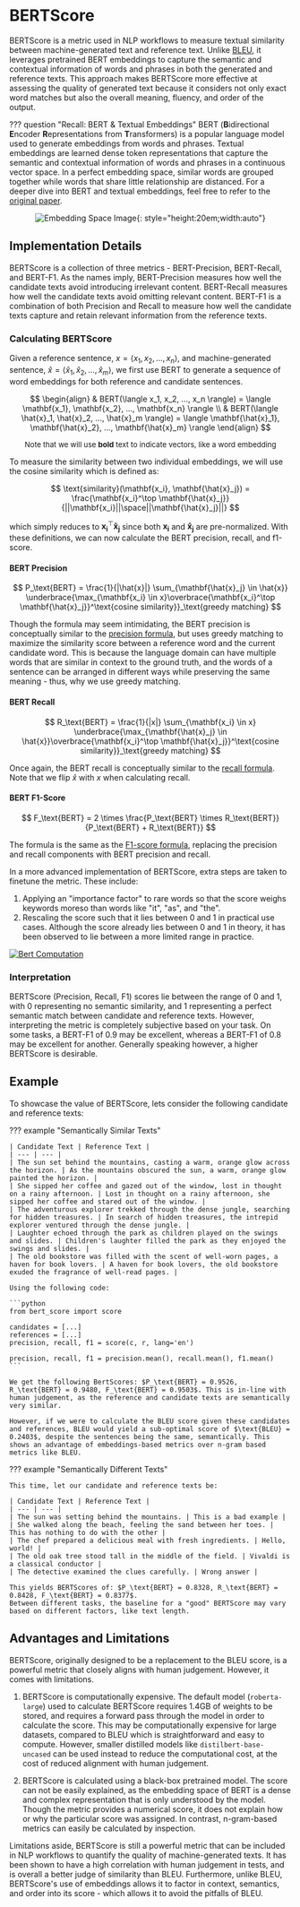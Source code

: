 # BERTScore
BERTScore is a metric used in NLP workflows to measure textual similarity between machine-generated text and reference text. Unlike [BLEU](bleu.md), it leverages pretrained BERT embeddings to capture the semantic and contextual information of words and phrases in both the generated and reference texts. This approach makes BERTScore more effective at assessing the quality of generated text because it considers not only exact word matches but also the overall meaning, fluency, and order of the output.

??? question "Recall: BERT & Textual Embeddings"
    BERT (**B**idirectional **E**ncoder **R**epresentations from **T**ransformers) is a popular language model used to generate embeddings from words and phrases. Textual embeddings are learned dense token representations that capture the semantic and contextual information of words and phrases in a continuous vector space. In a perfect embedding space, similar words are grouped together while words that share little relationship are distanced. For a deeper dive into BERT and textual embeddings, feel free to refer to the [original paper](https://arxiv.org/pdf/1810.04805.pdf).
    <center>![Embedding Space Image](../assets/images/bert_vector_space.png){: style="height:20em;width:auto"}</center>

## Implementation Details
BERTScore is a collection of three metrics - BERT-Precision, BERT-Recall, and BERT-F1. As the names imply, BERT-Precision measures how well the candidate texts avoid introducing irrelevant content. BERT-Recall measures how well the candidate texts avoid omitting relevant content. BERT-F1 is a combination of both Precision and Recall to measure how well the candidate texts capture and retain relevant information from the reference texts.

### Calculating BERTScore
Given a reference sentence, $x = \langle x_1, x_2, ..., x_n \rangle$, and machine-generated sentence, $\hat{x} = \langle\hat{x}_1, \hat{x}_2, ..., \hat{x}_m\rangle$, we first use BERT to generate a sequence of word embeddings for both reference and candidate sentences.

$$
\begin{align}
    & BERT(\langle x_1, x_2, ..., x_n \rangle) = \langle \mathbf{x_1}, \mathbf{x_2}, ..., \mathbf{x_n} \rangle \\
    & BERT(\langle \hat{x}_1, \hat{x}_2, ..., \hat{x}_m \rangle) = \langle \mathbf{\hat{x}_1}, \mathbf{\hat{x}_2}, ..., \mathbf{\hat{x}_m} \rangle
\end{align}
$$

<center><p style="font-size:small;">Note that we will use <b>bold</b> text to indicate vectors, like a word embedding</p></center>

To measure the similarity between two individual embeddings, we will use the cosine similarity which is defined as:

$$
\text{similarity}(\mathbf{x_i}, \mathbf{\hat{x}_j}) = \frac{\mathbf{x_i}^\top \mathbf{\hat{x}_j}}{||\mathbf{x_i}||\space||\mathbf{\hat{x}_j}||}
$$

which simply reduces to $\mathbf{x_i}^\top \mathbf{\hat{x}_j}$ since both $\mathbf{x_i}$ and $\mathbf{\hat{x}_j}$ are pre-normalized. With these definitions, we can now calculate the BERT precision, recall, and f1-score.

#### BERT Precision

$$
P_\text{BERT} = \frac{1}{|\hat{x}|} \sum_{\mathbf{\hat{x}_j} \in \hat{x}} \underbrace{\max_{\mathbf{x_i} \in x}\overbrace{\mathbf{x_i}^\top \mathbf{\hat{x}_j}}^\text{cosine similarity}}_\text{greedy matching}
$$

Though the formula may seem intimidating, the BERT precision is conceptually similar to the [precision formula](precision.md), but uses greedy matching to maximize the similarity score between a reference word and the current candidate word. This is because the language domain can have multiple words that are similar in context to the ground truth, and the words of a sentence can be arranged in different ways while preserving the same meaning - thus, why we use greedy matching.

#### BERT Recall

$$
R_\text{BERT} = \frac{1}{|x|} \sum_{\mathbf{x_i} \in x} \underbrace{\max_{\mathbf{\hat{x}_j} \in \hat{x}}\overbrace{\mathbf{x_i}^\top \mathbf{\hat{x}_j}}^\text{cosine similarity}}_\text{greedy matching}
$$

Once again, the BERT recall is conceptually similar to the [recall formula](recall.md). Note that we flip $\hat{x}$ with $x$ when calculating recall.

#### BERT F1-Score

$$
F_\text{BERT} = 2 \times \frac{P_\text{BERT} \times R_\text{BERT}}{P_\text{BERT} + R_\text{BERT}}
$$

The formula is the same as the [F1-score formula](f1-score.md), replacing the precision and recall components with BERT precision and recall.

In a more advanced implementation of BERTScore, extra steps are taken to finetune the metric. These include:

1. Applying an "importance factor" to rare words so that the score weighs keywords moreso than words like "it", "as", and "the".
2. Rescaling the score such that it lies between 0 and 1 in practical use cases. Although the score already lies between 0 and 1 in theory, it has been observed to lie between a more limited range in practice.

[![Bert Computation](../assets/images/bert_computation.png)](https://arxiv.org/pdf/1810.04805.pdf)

### Interpretation
BERTScore (Precision, Recall, F1) scores lie between the range of 0 and 1, with 0 representing no semantic similarity, and 1 representing a perfect semantic match between candidate and reference texts. However, interpreting the metric is completely subjective based on your task. On some tasks, a BERT-F1 of 0.9 may be excellent, whereas a BERT-F1 of 0.8 may be excellent for another. Generally speaking however, a higher BERTScore is desirable.

## Example
To showcase the value of BERTScore, lets consider the following candidate and reference texts:

??? example "Semantically Similar Texts"

    | Candidate Text | Reference Text |
    | --- | --- |
    | The sun set behind the mountains, casting a warm, orange glow across the horizon. | As the mountains obscured the sun, a warm, orange glow painted the horizon. |
    | She sipped her coffee and gazed out of the window, lost in thought on a rainy afternoon. | Lost in thought on a rainy afternoon, she sipped her coffee and stared out of the window. |
    | The adventurous explorer trekked through the dense jungle, searching for hidden treasures. | In search of hidden treasures, the intrepid explorer ventured through the dense jungle. |
    | Laughter echoed through the park as children played on the swings and slides. | Children's laughter filled the park as they enjoyed the swings and slides. |
    | The old bookstore was filled with the scent of well-worn pages, a haven for book lovers. | A haven for book lovers, the old bookstore exuded the fragrance of well-read pages. |

    Using the following code:

    ```python
    from bert_score import score

    candidates = [...]
    references = [...]
    precision, recall, f1 = score(c, r, lang='en')

    precision, recall, f1 = precision.mean(), recall.mean(), f1.mean()
    ```

    We get the following BertScores: $P_\text{BERT} = 0.9526, R_\text{BERT} = 0.9480, F_\text{BERT} = 0.9503$. This is in-line with human judgement, as the reference and candidate texts are semantically very similar.

    However, if we were to calculate the BLEU score given these candidates and references, BLEU would yield a sub-optimal score of $\text{BLEU} = 0.2403$, despite the sentences being the same, semantically. This shows an advantage of embeddings-based metrics over n-gram based metrics like BLEU.

??? example "Semantically Different Texts"

    This time, let our candidate and reference texts be:

    | Candidate Text | Reference Text |
    | --- | --- |
    | The sun was setting behind the mountains. | This is a bad example |
    | She walked along the beach, feeling the sand between her toes. | This has nothing to do with the other |
    | The chef prepared a delicious meal with fresh ingredients. | Hello, world! |
    | The old oak tree stood tall in the middle of the field. | Vivaldi is a classical conductor |
    | The detective examined the clues carefully. | Wrong answer |

    This yields BERTScores of: $P_\text{BERT} = 0.8328, R_\text{BERT} = 0.8428, F_\text{BERT} = 0.8377$.
    Between different tasks, the baseline for a "good" BERTScore may vary based on different factors, like text length.

## Advantages and Limitations

BERTScore, originally designed to be a replacement to the BLEU score, is a powerful metric that closely aligns with human judgement. However, it comes with limitations.

1. BERTScore is computationally expensive. The default model (```roberta-large```) used to calculate BERTScore requires 1.4GB of weights to be stored, and requires a forward pass through the model in order to calculate the score. This may be computationally expensive for large datasets, compared to BLEU which is straightforward and easy to compute. However, smaller distilled models like ```distilbert-base-uncased``` can be used instead to reduce the computational cost, at the cost of reduced alignment with human judgement.

2. BERTScore is calculated using a black-box pretrained model. The score can not be easily explained, as the embedding space of BERT is a dense and complex representation that is only understood by the model. Though the metric provides a numerical score, it does not explain how or why the particular score was assigned. In contrast, n-gram-based metrics can easily be calculated by inspection.

Limitations aside, BERTScore is still a powerful metric that can be included in NLP workflows to quantify the quality of machine-generated texts. It has been shown to have a high correlation with human judgement in tests, and is overall a better judge of similarity than BLEU. Furthermore, unlike BLEU, BERTScore's use of embeddings allows it to factor in context, semantics, and order into its score - which allows it to avoid the pitfalls of BLEU.
